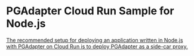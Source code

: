 # PGAdapter Cloud Run Sample for Node.js

[The recommended setup for deploying an application written in Node.js with PGAdapter on Cloud Run is to
deploy PGAdapter as a side-car proxy.](../../cloud-run/nodejs)
